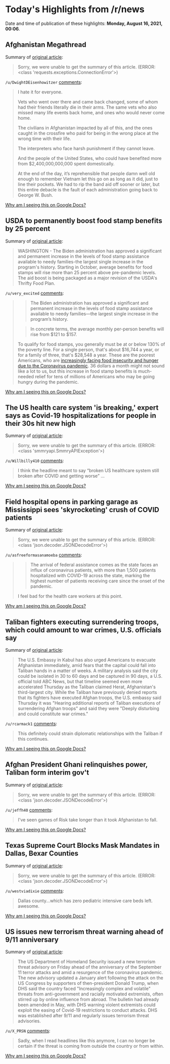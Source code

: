 # Today's Highlights from /r/news

Date and time of publication of these highlights: **Monday, August 16, 2021, 00:06**.

## Afghanistan Megathread

Summary of [original article](https://www.reddit.com/r/news/comments/p51us2/afghanistan_megathread/):

> Sorry, we were unable to get the summary of this article. (ERROR: <class 'requests.exceptions.ConnectionError'>)

`/u/DwightDEisenhowitzer` [comments](https://www.reddit.com/r/news/comments/p51us2/afghanistan_megathread/):

> I hate it for everyone.
> 
> Vets who went over there and came back changed, some of whom had their friends literally die in their arms. The same vets who also missed many life events back home, and ones who would never come home.
> 
> The civilians in Afghanistan impacted by all of this, and the ones caught in the crossfire who paid for being in the wrong place at the wrong time with their life.
> 
> The interpreters who face harsh punishment if they cannot leave.
> 
> And the people of the United States, who could have benefited more from $2,400,000,000,000 spent domestically.
> 
> At the end of the day, it’s reprehensible that people damn well old enough to remember Vietnam let this go on as long as it did, just to line their pockets. We had to rip the band aid off sooner or later, but this entire debacle is the fault of each administration going back to George W. Bush.

[Why am I seeing this on Google Docs?](https://docs.google.com/document/d/1Dc6We63vOXIZsc0op-Bt4abqkYjXzOigalQqFxmvvbM/edit?usp=sharing)

## USDA to permanently boost food stamp benefits by 25 percent

Summary of [original article](https://apnews.com/article/health-coronavirus-pandemic-9832ab299bd1a5953f305ec1ae2b8ea9):

> WASHINGTON - The Biden administration has approved a significant and permanent increase in the levels of food stamp assistance available to needy families-the largest single increase in the program's history. Starting in October, average benefits for food stamps will rise more than 25 percent above pre-pandemic levels. The aid boost is being packaged as a major revision of the USDA's Thrifty Food Plan.

`/u/very_excited` [comments](https://www.reddit.com/r/news/comments/p565ya/usda_to_permanently_boost_food_stamp_benefits_by/):

> > The Biden administration has approved a significant and permanent increase in the levels of food stamp assistance available to needy families—the largest single increase in the program’s history.
> 
> > In concrete terms, the average monthly per-person benefits will rise from $121 to $157.
> 
> To qualify for food stamps, you generally must be at or below 130% of the poverty line. For a single person, that's about $16,744 a year, or for a family of three, that's $28,548 a year. These are the poorest Americans, who are [increasingly facing food insecurity and hunger due to the Coronavirus pandemic](https://www.feedingamerica.org/research/coronavirus-hunger-research). 36 dollars a month might not sound like a lot to us, but this increase in food stamp benefits is much-needed relief for tens of millions of Americans who may be going hungry during the pandemic.

[Why am I seeing this on Google Docs?](https://docs.google.com/document/d/1Dc6We63vOXIZsc0op-Bt4abqkYjXzOigalQqFxmvvbM/edit?usp=sharing)

## The US health care system 'is breaking,' expert says as Covid-19 hospitalizations for people in their 30s hit new high

Summary of [original article](https://www.cnn.com/2021/08/15/health/us-coronavirus-sunday/index.html):

> Sorry, we were unable to get the summary of this article. (ERROR: <class 'smmryapi.SmmryAPIException'>)

`/u/Willbilly410` [comments](https://www.reddit.com/r/news/comments/p4x80f/the_us_health_care_system_is_breaking_expert_says/):

> I think the headline meant to say “broken US healthcare system still broken after COVID and getting worse” …

[Why am I seeing this on Google Docs?](https://docs.google.com/document/d/1Dc6We63vOXIZsc0op-Bt4abqkYjXzOigalQqFxmvvbM/edit?usp=sharing)

## Field hospital opens in parking garage as Mississippi sees 'skyrocketing' crush of COVID patients

Summary of [original article](https://abcnews.go.com/amp/Health/field-hospital-opens-parking-garage-mississippi-sees-skyrocketing/story?id=79433418&__twitter_impression=true):

> Sorry, we were unable to get the summary of this article. (ERROR: <class 'json.decoder.JSONDecodeError'>)

`/u/asfreeformasanamoeba` [comments](https://www.reddit.com/r/news/comments/p53qj8/field_hospital_opens_in_parking_garage_as/):

> >The arrival of federal assistance comes as the state faces an influx of coronavirus patients, with more than 1,500 patients hospitalized with COVID-19 across the state, marking the highest number of patients receiving care since the onset of the pandemic.
> 
> I feel bad for the health care workers at this point.

[Why am I seeing this on Google Docs?](https://docs.google.com/document/d/1Dc6We63vOXIZsc0op-Bt4abqkYjXzOigalQqFxmvvbM/edit?usp=sharing)

## Taliban fighters executing surrendering troops, which could amount to war crimes, U.S. officials say

Summary of [original article](https://abcnews.go.com/Politics/us-warning-taliban-fighters-committing-atrocities-amount-war/story?id=79424000):

> The U.S. Embassy in Kabul has also urged Americans to evacuate Afghanistan immediately, amid fears that the capital could fall into Taliban hands in a matter of weeks. A military analysis said the city could be isolated in 30 to 60 days and be captured in 90 days, a U.S. official told ABC News, but that timeline seemed even more accelerated Thursday as the Taliban claimed Herat, Afghanistan's third-largest city. While the Taliban have previously denied reports that its fighters have executed Afghan troops, the U.S. embassy said Thursday it was "Hearing additional reports of Taliban executions of surrendering Afghan troops" and said they were "Deeply disturbing and could constitute war crimes."

`/u/rcarmack1` [comments](https://www.reddit.com/r/news/comments/p50tlw/taliban_fighters_executing_surrendering_troops/):

> This definitely could strain diplomatic relationships with the Taliban if this continues.

[Why am I seeing this on Google Docs?](https://docs.google.com/document/d/1Dc6We63vOXIZsc0op-Bt4abqkYjXzOigalQqFxmvvbM/edit?usp=sharing)

## Afghan President Ghani relinquishes power, Taliban form interim gov't

Summary of [original article](https://www.dailysabah.com/world/asia-pacific/afghan-president-ghani-relinquishes-power-taliban-form-interim-govt):

> Sorry, we were unable to get the summary of this article. (ERROR: <class 'json.decoder.JSONDecodeError'>)

`/u/jeffh40` [comments](https://www.reddit.com/r/news/comments/p4u3ya/afghan_president_ghani_relinquishes_power_taliban/):

> I've seen games of Risk take longer than it took Afghanistan to fall.

[Why am I seeing this on Google Docs?](https://docs.google.com/document/d/1Dc6We63vOXIZsc0op-Bt4abqkYjXzOigalQqFxmvvbM/edit?usp=sharing)

## Texas Supreme Court Blocks Mask Mandates in Dallas, Bexar Counties

Summary of [original article](https://www.nbcdfw.com/news/local/texas-supreme-court-blocks-mask-mandates-in-dallas-bexar-counties/2719087/):

> Sorry, we were unable to get the summary of this article. (ERROR: <class 'json.decoder.JSONDecodeError'>)

`/u/westviadixie` [comments](https://www.reddit.com/r/news/comments/p55v9u/texas_supreme_court_blocks_mask_mandates_in/):

> Dallas county...which has zero pediatric intensive care beds left.  awesome.

[Why am I seeing this on Google Docs?](https://docs.google.com/document/d/1Dc6We63vOXIZsc0op-Bt4abqkYjXzOigalQqFxmvvbM/edit?usp=sharing)

## US issues new terrorism threat warning ahead of 9/11 anniversary

Summary of [original article](https://www.france24.com/en/live-news/20210814-us-issues-new-terrorism-threat-warning-ahead-of-9-11-anniversary):

> The US Department of Homeland Security issued a new terrorism threat advisory on Friday ahead of the anniversary of the September 11 terror attacks and amid a resurgence of the coronavirus pandemic. The new advisory updated a January alert following the attack on the US Congress by supporters of then-president Donald Trump, when DHS said the country faced "Increasingly complex and volatile" threats from anti-government and racially motivated extremists, often stirred up by online influence from abroad. The bulletin had already been amended in May, with DHS warning violent extremists could exploit the easing of Covid-19 restrictions to conduct attacks. DHS was established after 9/11 and regularly issues terrorism threat advisories.

`/u/X_PRSN` [comments](https://www.reddit.com/r/news/comments/p536id/us_issues_new_terrorism_threat_warning_ahead_of/):

> Sadly, when I read headlines like this anymore, I can no longer be certain if the threat is coming from outside the country or from within.

[Why am I seeing this on Google Docs?](https://docs.google.com/document/d/1Dc6We63vOXIZsc0op-Bt4abqkYjXzOigalQqFxmvvbM/edit?usp=sharing)


